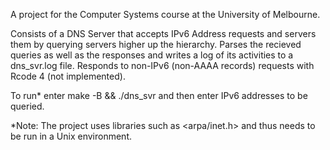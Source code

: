 A project for the Computer Systems course at the University of Melbourne.

Consists of a DNS Server that accepts IPv6 Address requests and servers them by querying servers higher up the hierarchy.
Parses the recieved queries as well as the responses and writes a log of its activities to a dns_svr.log file.
Responds to non-IPv6 (non-AAAA records) requests with Rcode 4 (not implemented).

To run* enter make -B && ./dns_svr <upstream-server-ip> <upstream-server-port> and then enter IPv6 addresses to be queried.

*Note: The project uses libraries such as <arpa/inet.h> and thus needs to be run in a Unix environment.  
